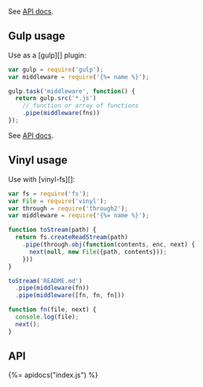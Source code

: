 
See [API docs](#api).

## Gulp usage

Use as a [gulp][] plugin:

```js
var gulp = require('gulp');
var middleware = require('{%= name %}');

gulp.task('middleware', function() {
  return gulp.src('*.js')
    // function or array of functions
    .pipe(middleware(fns))
});
```

See [API docs](#api).

## Vinyl usage

Use with [vinyl-fs][]:

```js
var fs = require('fs');
var File = require('vinyl');
var through = require('through2');
var middleware = require('{%= name %}');

function toStream(path) {
  return fs.createReadStream(path)
    .pipe(through.obj(function(contents, enc, next) {
      next(null, new File({path, contents}));
    }))
}

toStream('README.md')
  .pipe(middleware(fn))
  .pipe(middleware([fn, fn, fn]))

function fn(file, next) {
  console.log(file);
  next();
}
```

## API
{%= apidocs("index.js") %}
